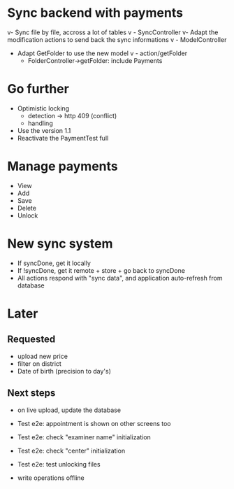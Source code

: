 # Sync backend with payments
v- Sync file by file, accross a lot of tables
v  - SyncController
v- Adapt the modification actions to send back the sync informations
v  - ModelController
- Adapt GetFolder to use the new model
v  - action/getFolder
  - FolderController->getFolder: include Payments

# Go further
- Optimistic locking
  - detection -> http 409 (conflict)
  - handling
- Use the version 1.1
- Reactivate the PaymentTest full

# Manage payments
- View
- Add
- Save
- Delete
- Unlock

# New sync system
- If syncDone, get it locally
- If !syncDone, get it remote + store + go back to syncDone
- All actions respond with "sync data", and application auto-refresh from database

# Later
## Requested
- upload new price
- filter on district
- Date of birth (precision to day's)

## Next steps
- on live upload, update the database

- Test e2e: appointment is shown on other screens too
- Test e2e: check "examiner name" initialization
- Test e2e: check "center" initialization
- Test e2e: test unlocking files

- write operations offline
